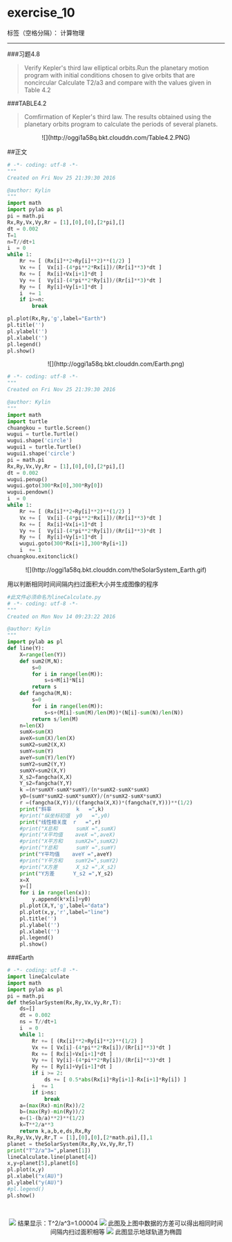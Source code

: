 
# exercise_10

标签（空格分隔）： 计算物理

---

###习题4.8 
>Verify Kepler's third law elliptical orbits.Run the planetary motion program with initial conditions chosen to give orbits that are noncircular Calculate T2/a3 and compare with the values given in Table 4.2

###TABLE4.2 
>Comfirmation of Kepler's third law. The results obtained using the planetary orbits program to calculate the periods of several planets.

   <div align=center>
        ![](http://oggi1a58q.bkt.clouddn.com/Table4.2.PNG)
   </div>



##正文

```python
# -*- coding: utf-8 -*-
"""
Created on Fri Nov 25 21:39:30 2016

@author: Kylin
"""
import math
import pylab as pl
pi = math.pi
Rx,Ry,Vx,Vy,Rr = [1],[0],[0],[2*pi],[]
dt = 0.002
T=1
n=T//dt+1
i  = 0
while 1:
    Rr += [ (Rx[i]**2+Ry[i]**2)**(1/2) ]
    Vx += [  Vx[i]-(4*pi**2*Rx[i])/(Rr[i]**3)*dt ]
    Rx += [  Rx[i]+Vx[i+1]*dt ]
    Vy += [  Vy[i]-(4*pi**2*Ry[i])/(Rr[i]**3)*dt ]
    Ry += [  Ry[i]+Vy[i+1]*dt ]
    i  += 1
    if i>=n:
        break

pl.plot(Rx,Ry,'g',label="Earth")
pl.title('')
pl.ylabel('')
pl.xlabel('')
pl.legend()
pl.show()
```
   <div align=center>
      ![](http://oggi1a58q.bkt.clouddn.com/Earth.png)
   </div>

```python
# -*- coding: utf-8 -*-
"""
Created on Fri Nov 25 21:39:30 2016

@author: Kylin
"""
import math
import turtle 
chuangkou = turtle.Screen()                     
wugui = turtle.Turtle()                           
wugui.shape('circle')  
wugui1 = turtle.Turtle()                           
wugui1.shape('circle')
pi = math.pi
Rx,Ry,Vx,Vy,Rr = [1],[0],[0],[2*pi],[]
dt = 0.002
wugui.penup()
wugui.goto(300*Rx[0],300*Ry[0])
wugui.pendown()
i  = 0
while 1:
    Rr += [ (Rx[i]**2+Ry[i]**2)**(1/2) ]
    Vx += [  Vx[i]-(4*pi**2*Rx[i])/(Rr[i]**3)*dt ]
    Rx += [  Rx[i]+Vx[i+1]*dt ]
    Vy += [  Vy[i]-(4*pi**2*Ry[i])/(Rr[i]**3)*dt ]
    Ry += [  Ry[i]+Vy[i+1]*dt ]
    wugui.goto(300*Rx[i+1],300*Ry[i+1])
    i  += 1
chuangkou.exitonclick() 
```
   <div align=center>
       ![](http://oggi1a58q.bkt.clouddn.com/theSolarSystem_Earth.gif)
   </div>

用以判断相同时间间隔内扫过面积大小并生成图像的程序
```python
#此文件必须命名为lineCalculate.py
# -*- coding: utf-8 -*-
"""
Created on Mon Nov 14 09:23:22 2016

@author: Kylin
"""
import pylab as pl
def line(Y):
    X=range(len(Y))
    def sum2(M,N):
        s=0
        for i in range(len(M)):
            s=s+M[i]*N[i]
        return s
    def fangcha(M,N):
        s=0
        for i in range(len(M)):
            s=s+(M[i]-sum(M)/len(M))*(N[i]-sum(N)/len(N))
        return s/len(M)
    n=len(X)
    sumX=sum(X)
    aveX=sum(X)/len(X)
    sumX2=sum2(X,X)
    sumY=sum(Y)
    aveY=sum(Y)/len(Y)
    sumY2=sum2(Y,Y)
    sumXY=sum2(X,Y)
    X_s2=fangcha(X,X)
    Y_s2=fangcha(Y,Y)
    k =(n*sumXY-sumX*sumY)/(n*sumX2-sumX*sumX)
    y0=(sumY*sumX2-sumX*sumXY)/(n*sumX2-sumX*sumX)
    r =(fangcha(X,Y))/((fangcha(X,X))*(fangcha(Y,Y)))**(1/2)
    print("斜率        k   =",k)
    #print("纵坐标初值  y0   =",y0)
    print("线性相关度  r   =",r)
    #print("X总和      sumX =",sumX)
    #print("X平均值    aveX =",aveX)
    #print("X平方和    sumX2=",sumX2)
    #print("Y总和      sumY =",sumY)
    print("Y平均值    aveY =",aveY)
    #print("Y平方和    sumY2=",sumY2)
    #print("X方差      X_s2 =",X_s2)
    print("Y方差      Y_s2 =",Y_s2)
    x=X
    y=[]
    for i in range(len(x)):
        y.append(k*x[i]+y0)
    pl.plot(X,Y,'g',label="data")
    pl.plot(x,y,'r',label="line")
    pl.title('')
    pl.ylabel('')
    pl.xlabel('')
    pl.legend()
    pl.show()
```
###Earth
```python
# -*- coding: utf-8 -*-
import lineCalculate
import math
import pylab as pl
pi = math.pi
def theSolarSystem(Rx,Ry,Vx,Vy,Rr,T):
    ds=[]
    dt = 0.002
    ns = T//dt+1
    i  = 0
    while 1:
        Rr += [ (Rx[i]**2+Ry[i]**2)**(1/2) ]
        Vx += [ Vx[i]-(4*pi**2*Rx[i])/(Rr[i]**3)*dt ]
        Rx += [ Rx[i]+Vx[i+1]*dt ]
        Vy += [ Vy[i]-(4*pi**2*Ry[i])/(Rr[i]**3)*dt ]
        Ry += [ Ry[i]+Vy[i+1]*dt ]
        if i >= 2:
            ds += [ 0.5*abs(Rx[i]*Ry[i+1]-Rx[i+1]*Ry[i]) ]
        i  += 1
        if i>ns:
            break
    a=(max(Rx)-min(Rx))/2
    b=(max(Ry)-min(Ry))/2
    e=(1-(b/a)**2)**(1/2)
    k=T**2/a**3
    return k,a,b,e,ds,Rx,Ry
Rx,Ry,Vx,Vy,Rr,T = [1],[0],[0],[2*math.pi],[],1
planet = theSolarSystem(Rx,Ry,Vx,Vy,Rr,T)
print("T^2/a^3=",planet[1])
lineCalculate.line(planet[4])
x,y=planet[5],planet[6]
pl.plot(x,y)
pl.xlabel("x(AU)")
pl.ylabel("y(AU)")
#pl.legend()
pl.show()
```
   <div align=center>
   ![](http://oggi1a58q.bkt.clouddn.com/Earth_1.PNG)
   结果显示：T^2/a^3=1.00004
   ![](http://oggi1a58q.bkt.clouddn.com/Earth_2.PNG)
   此图及上图中数据的方差可以得出相同时间间隔内扫过面积相等
   ![](http://oggi1a58q.bkt.clouddn.com/Earth_3.PNG)
   此图显示地球轨道为椭圆
   </div>

